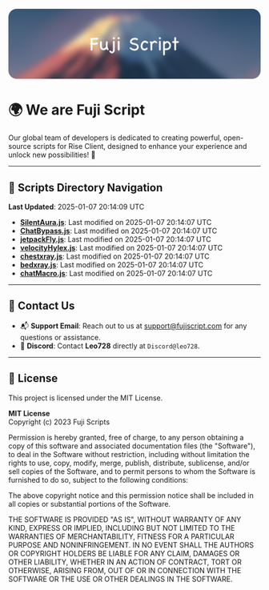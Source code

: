 ![Banner](.github/b.webp)

# 🌍 **We are Fuji Script**

Our global team of developers is dedicated to creating powerful, open-source scripts for Rise Client, designed to enhance your experience and unlock new possibilities! 🌟

---
<!-- SCRIPTS_NAVIGATION_START -->
## 📂 **Scripts Directory Navigation**

**Last Updated**: 2025-01-07 20:14:09 UTC

- **[SilentAura.js](scripts/SilentAura.js)**: Last modified on 2025-01-07 20:14:07 UTC
- **[ChatBypass.js](scripts/ChatBypass.js)**: Last modified on 2025-01-07 20:14:07 UTC
- **[jetpackFly.js](scripts/jetpackFly.js)**: Last modified on 2025-01-07 20:14:07 UTC
- **[velocityHylex.js](scripts/velocityHylex.js)**: Last modified on 2025-01-07 20:14:07 UTC
- **[chestxray.js](scripts/chestxray.js)**: Last modified on 2025-01-07 20:14:07 UTC
- **[bedxray.js](scripts/bedxray.js)**: Last modified on 2025-01-07 20:14:07 UTC
- **[chatMacro.js](scripts/chatMacro.js)**: Last modified on 2025-01-07 20:14:07 UTC

<!-- SCRIPTS_NAVIGATION_END -->

---

## 💬 **Contact Us**  
- 📬 **Support Email**: Reach out to us at [support@fujiscript.com](mailto:support@fujiscript.com) for any questions or assistance.  
- 💬 **Discord**: Contact **Leo728** directly at `Discord@leo728`.

---

## 📜 **License**

This project is licensed under the MIT License.  

**MIT License**  
Copyright (c) 2023 Fuji Scripts  

Permission is hereby granted, free of charge, to any person obtaining a copy of this software and associated documentation files (the "Software"), to deal in the Software without restriction, including without limitation the rights to use, copy, modify, merge, publish, distribute, sublicense, and/or sell copies of the Software, and to permit persons to whom the Software is furnished to do so, subject to the following conditions:  

The above copyright notice and this permission notice shall be included in all copies or substantial portions of the Software.  

THE SOFTWARE IS PROVIDED "AS IS", WITHOUT WARRANTY OF ANY KIND, EXPRESS OR IMPLIED, INCLUDING BUT NOT LIMITED TO THE WARRANTIES OF MERCHANTABILITY, FITNESS FOR A PARTICULAR PURPOSE AND NONINFRINGEMENT. IN NO EVENT SHALL THE AUTHORS OR COPYRIGHT HOLDERS BE LIABLE FOR ANY CLAIM, DAMAGES OR OTHER LIABILITY, WHETHER IN AN ACTION OF CONTRACT, TORT OR OTHERWISE, ARISING FROM, OUT OF OR IN CONNECTION WITH THE SOFTWARE OR THE USE OR OTHER DEALINGS IN THE SOFTWARE.  

